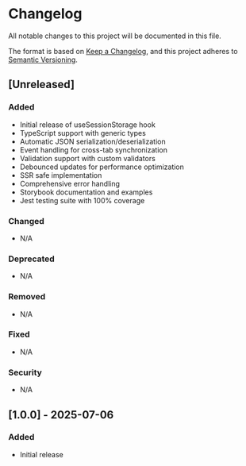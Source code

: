 # Changelog

All notable changes to this project will be documented in this file.

The format is based on [Keep a Changelog](https://keepachangelog.com/en/1.0.0/),
and this project adheres to [Semantic Versioning](https://semver.org/spec/v2.0.0.html).

## [Unreleased]

### Added
- Initial release of useSessionStorage hook
- TypeScript support with generic types
- Automatic JSON serialization/deserialization
- Event handling for cross-tab synchronization
- Validation support with custom validators
- Debounced updates for performance optimization
- SSR safe implementation
- Comprehensive error handling
- Storybook documentation and examples
- Jest testing suite with 100% coverage

### Changed
- N/A

### Deprecated
- N/A

### Removed
- N/A

### Fixed
- N/A

### Security
- N/A

## [1.0.0] - 2025-07-06

### Added
- Initial release
